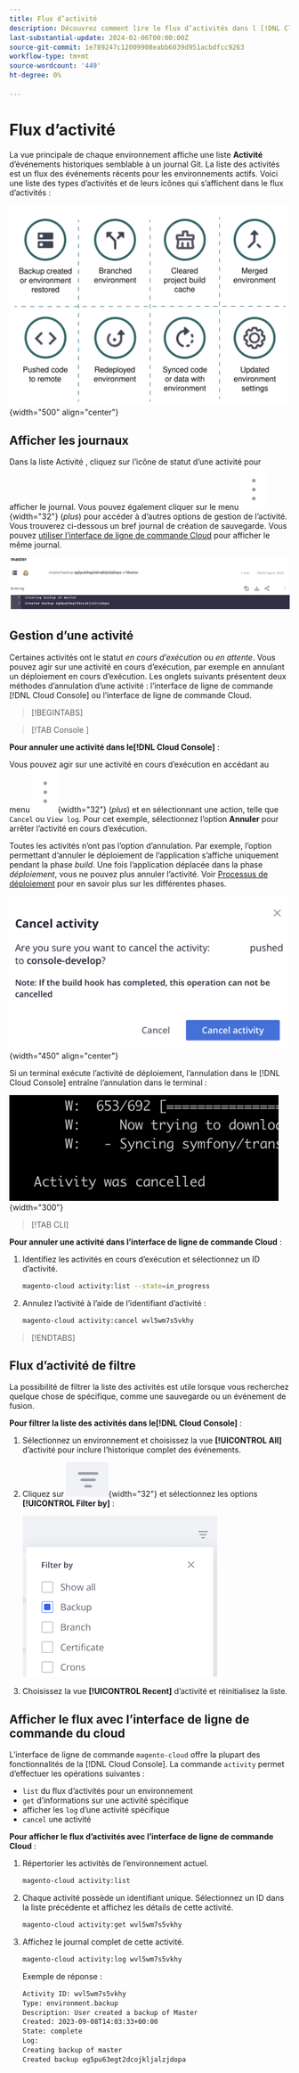 ```yaml
---
title: Flux d’activité
description: Découvrez comment lire le flux d’activités dans l [!DNL Cloud Console] interface de ligne de commande ou dans l’interface de ligne de commande cloud pour Adobe Commerce sur les infrastructures cloud.
last-substantial-update: 2024-02-06T00:00:00Z
source-git-commit: 1e789247c12009908eabb6039d951acbdfcc9263
workflow-type: tm+mt
source-wordcount: '449'
ht-degree: 0%

---
```


# Flux d’activité

La vue principale de chaque environnement affiche une liste **Activité** d’événements historiques semblable à un journal Git. La liste des activités est un flux des événements récents pour les environnements actifs. Voici une liste des types d’activités et de leurs icônes qui s’affichent dans le flux d’activités :

![Types d’activité](../../assets/activity-types.svg){width="500" align="center"}

## Afficher les journaux

Dans la liste Activité , cliquez sur l’icône de statut d’une activité pour afficher le journal. Vous pouvez également cliquer sur le menu ![Plus](../../assets/icon-more.png){width="32"} (_plus_) pour accéder à d’autres options de gestion de l’activité. Vous trouverez ci-dessous un bref journal de création de sauvegarde. Vous pouvez [utiliser l’interface de ligne de commande Cloud](#activity-stream-with-cloud-cli) pour afficher le même journal.

![Vue du journal](../../assets/log-view.png)

## Gestion d’une activité

Certaines activités ont le statut _en cours d’exécution_ ou _en attente_. Vous pouvez agir sur une activité en cours d’exécution, par exemple en annulant un déploiement en cours d’exécution. Les onglets suivants présentent deux méthodes d’annulation d’une activité : l’interface de ligne de commande [!DNL Cloud Console] ou l’interface de ligne de commande Cloud.

>[!BEGINTABS]

>[!TAB  Console ]

**Pour annuler une activité dans le[!DNL Cloud Console]** :

Vous pouvez agir sur une activité en cours d’exécution en accédant au menu ![Plus](../../assets/icon-more.png){width="32"} (_plus_) et en sélectionnant une action, telle que `Cancel` ou `View log`. Pour cet exemple, sélectionnez l’option **Annuler** pour arrêter l’activité en cours d’exécution.

Toutes les activités n’ont pas l’option d’annulation. Par exemple, l’option permettant d’annuler le déploiement de l’application s’affiche uniquement pendant la phase _build_. Une fois l’application déplacée dans la phase _déploiement_, vous ne pouvez plus annuler l’activité. Voir [Processus de déploiement](../deploy/process.md) pour en savoir plus sur les différentes phases.

![Annuler l’activité](../../assets/activity-icons/cancel-activity.png){width="450" align="center"}

Si un terminal exécute l’activité de déploiement, l’annulation dans le [!DNL Cloud Console] entraîne l’annulation dans le terminal :

![Activité annulée dans le terminal](../../assets/activity-icons/activity-cancelled.png){width="300"}

>[!TAB CLI]

**Pour annuler une activité dans l’interface de ligne de commande Cloud** :

1. Identifiez les activités en cours d’exécution et sélectionnez un ID d’activité.

   ```bash
   magento-cloud activity:list --state=in_progress
   ```

1. Annulez l’activité à l’aide de l’identifiant d’activité :

   ```bash
   magento-cloud activity:cancel wvl5wm7s5vkhy
   ```

>[!ENDTABS]

## Flux d’activité de filtre

La possibilité de filtrer la liste des activités est utile lorsque vous recherchez quelque chose de spécifique, comme une sauvegarde ou un événement de fusion.

**Pour filtrer la liste des activités dans le[!DNL Cloud Console]** :

1. Sélectionnez un environnement et choisissez la vue **[!UICONTROL All]** d’activité pour inclure l’historique complet des événements.

1. Cliquez sur ![Filtrer par](../../assets/icon-filterby.png){width="32"} et sélectionnez les options **[!UICONTROL Filter by]** :

   ![Filtrer les activités](../../assets/activity-filter.png)

1. Choisissez la vue **[!UICONTROL Recent]** d’activité et réinitialisez la liste.

## Afficher le flux avec l’interface de ligne de commande du cloud

L’interface de ligne de commande `magento-cloud` offre la plupart des fonctionnalités de la [!DNL Cloud Console]. La commande `activity` permet d’effectuer les opérations suivantes :

- `list` du flux d’activités pour un environnement
- `get` d’informations sur une activité spécifique
- afficher les `log` d’une activité spécifique
- `cancel` une activité

**Pour afficher le flux d’activités avec l’interface de ligne de commande Cloud** :

1. Répertorier les activités de l’environnement actuel.

   ```bash
   magento-cloud activity:list
   ```

1. Chaque activité possède un identifiant unique. Sélectionnez un ID dans la liste précédente et affichez les détails de cette activité.

   ```bash
   magento-cloud activity:get wvl5wm7s5vkhy
   ```

1. Affichez le journal complet de cette activité.

   ```bash
   magento-cloud activity:log wvl5wm7s5vkhy
   ```

   Exemple de réponse :

   ```bash
   Activity ID: wvl5wm7s5vkhy
   Type: environment.backup
   Description: User created a backup of Master
   Created: 2023-09-08T14:03:33+00:00
   State: complete
   Log:
   Creating backup of master
   Created backup eg5pu63egt2dcojkljalzjdopa
   ```
